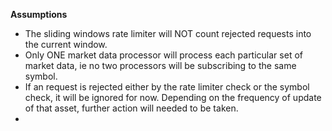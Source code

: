 **Assumptions**

* The sliding windows rate limiter will NOT count rejected requests into the current window.
* Only ONE market data processor will process each particular set of market data, 
  ie no two processors will be subscribing to the same symbol.
* If an request is rejected either by the rate limiter check or the symbol check, it will be ignored for now.
  Depending on the frequency of update of that asset, further action will needed to be taken. 
* 

